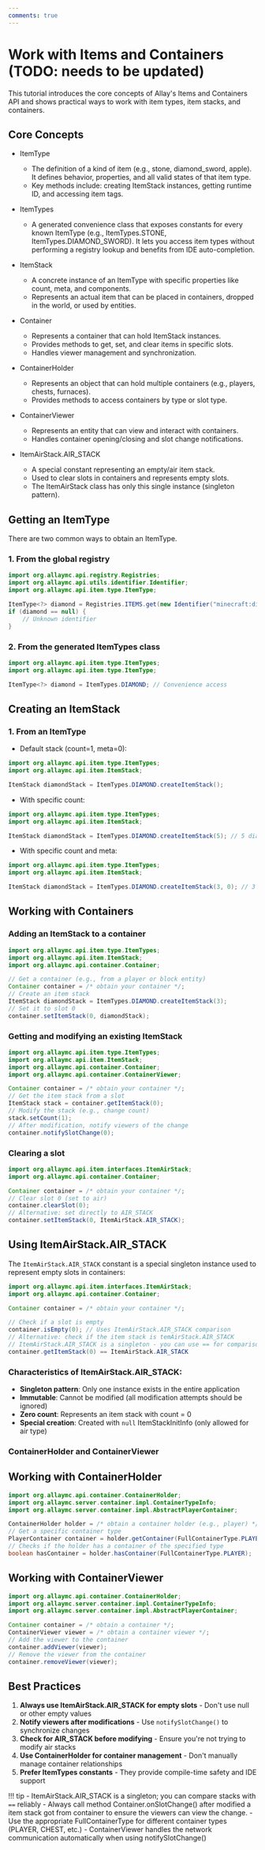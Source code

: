 ```yaml
---
comments: true
---
```


# Work with Items and Containers (TODO: needs to be updated)

This tutorial introduces the core concepts of Allay's Items and Containers API and shows practical ways to work with item types, item stacks, and containers.

## Core Concepts

- ItemType
  - The definition of a kind of item (e.g., stone, diamond_sword, apple). It defines behavior, properties, and all valid states of that item type.
  - Key methods include: creating ItemStack instances, getting runtime ID, and accessing item tags.

- ItemTypes
  - A generated convenience class that exposes constants for every known ItemType (e.g., ItemTypes.STONE, ItemTypes.DIAMOND_SWORD). It lets you access item types without performing a registry lookup and benefits from IDE auto-completion.

- ItemStack
  - A concrete instance of an ItemType with specific properties like count, meta, and components.
  - Represents an actual item that can be placed in containers, dropped in the world, or used by entities.

- Container
  - Represents a container that can hold ItemStack instances.
  - Provides methods to get, set, and clear items in specific slots.
  - Handles viewer management and synchronization.

- ContainerHolder
  - Represents an object that can hold multiple containers (e.g., players, chests, furnaces).
  - Provides methods to access containers by type or slot type.

- ContainerViewer
  - Represents an entity that can view and interact with containers.
  - Handles container opening/closing and slot change notifications.

- ItemAirStack.AIR_STACK
  - A special constant representing an empty/air item stack.
  - Used to clear slots in containers and represents empty slots.
  - The ItemAirStack class has only this single instance (singleton pattern).

## Getting an ItemType

There are two common ways to obtain an ItemType.

### 1. From the global registry

```java linenums="1"
import org.allaymc.api.registry.Registries;
import org.allaymc.api.utils.identifier.Identifier;
import org.allaymc.api.item.type.ItemType;

ItemType<?> diamond = Registries.ITEMS.get(new Identifier("minecraft:diamond"));
if (diamond == null) {
    // Unknown identifier
}
```

### 2. From the generated ItemTypes class

```java linenums="1"
import org.allaymc.api.item.type.ItemTypes;
import org.allaymc.api.item.type.ItemType;

ItemType<?> diamond = ItemTypes.DIAMOND; // Convenience access
```

## Creating an ItemStack

### 1. From an ItemType

- Default stack (count=1, meta=0):

```java linenums="1"
import org.allaymc.api.item.type.ItemTypes;
import org.allaymc.api.item.ItemStack;

ItemStack diamondStack = ItemTypes.DIAMOND.createItemStack();
```

- With specific count:

```java linenums="1"
import org.allaymc.api.item.type.ItemTypes;
import org.allaymc.api.item.ItemStack;

ItemStack diamondStack = ItemTypes.DIAMOND.createItemStack(5); // 5 diamonds
```

- With specific count and meta:

```java linenums="1"
import org.allaymc.api.item.type.ItemTypes;
import org.allaymc.api.item.ItemStack;

ItemStack diamondStack = ItemTypes.DIAMOND.createItemStack(3, 0); // 3 diamonds with meta 0
```

## Working with Containers

### Adding an ItemStack to a container

```java linenums="1"
import org.allaymc.api.item.type.ItemTypes;
import org.allaymc.api.item.ItemStack;
import org.allaymc.api.container.Container;

// Get a container (e.g., from a player or block entity)
Container container = /* obtain your container */;
// Create an item stack
ItemStack diamondStack = ItemTypes.DIAMOND.createItemStack(3);
// Set it to slot 0
container.setItemStack(0, diamondStack);
```

### Getting and modifying an existing ItemStack

```java linenums="1"
import org.allaymc.api.item.type.ItemTypes;
import org.allaymc.api.item.ItemStack;
import org.allaymc.api.container.Container;
import org.allaymc.api.container.ContainerViewer;

Container container = /* obtain your container */;
// Get the item stack from a slot
ItemStack stack = container.getItemStack(0);
// Modify the stack (e.g., change count)
stack.setCount(1);
// After modification, notify viewers of the change
container.notifySlotChange(0);
```

### Clearing a slot

```java linenums="1"
import org.allaymc.api.item.interfaces.ItemAirStack;
import org.allaymc.api.container.Container;

Container container = /* obtain your container */;
// Clear slot 0 (set to air)
container.clearSlot(0);
// Alternative: set directly to AIR_STACK
container.setItemStack(0, ItemAirStack.AIR_STACK);
```

## Using ItemAirStack.AIR_STACK

The `ItemAirStack.AIR_STACK` constant is a special singleton instance used to represent empty slots in containers:

```java linenums="1"
import org.allaymc.api.item.interfaces.ItemAirStack;
import org.allaymc.api.container.Container;

Container container = /* obtain your container */;

// Check if a slot is empty
container.isEmpty(0); // Uses ItemAirStack.AIR_STACK comparison
// Alternative: check if the item stack is temAirStack.AIR_STACK
// ItemAirStack.AIR_STACK is a singleton - you can use == for comparison
container.getItemStack(0) == ItemAirStack.AIR_STACK
```

### Characteristics of ItemAirStack.AIR_STACK:

- **Singleton pattern**: Only one instance exists in the entire application
- **Immutable**: Cannot be modified (all modification attempts should be ignored)
- **Zero count**: Represents an item stack with count = 0
- **Special creation**: Created with `null` ItemStackInitInfo (only allowed for air type)

### ContainerHolder and ContainerViewer

## Working with ContainerHolder

```java linenums="1"
import org.allaymc.api.container.ContainerHolder;
import org.allaymc.server.container.impl.ContainerTypeInfo;
import org.allaymc.server.container.impl.AbstractPlayerContainer;

ContainerHolder holder = /* obtain a container holder (e.g., player) */;
// Get a specific container type
PlayerContainer container = holder.getContainer(FullContainerType.PLAYER);
// Checks if the holder has a container of the specified type
boolean hasContainer = holder.hasContainer(FullContainerType.PLAYER);
```

## Working with ContainerViewer

```java linenums="1"
import org.allaymc.api.container.ContainerHolder;
import org.allaymc.server.container.impl.ContainerTypeInfo;
import org.allaymc.server.container.impl.AbstractPlayerContainer;

Container container = /* obtain a container */;
ContainerViewer viewer = /* obtain a container viewer */;
// Add the viewer to the container
container.addViewer(viewer);
// Remove the viewer from the container
container.removeViewer(viewer);
```

## Best Practices

1. **Always use ItemAirStack.AIR_STACK for empty slots** - Don't use null or other empty values
2. **Notify viewers after modifications** - Use `notifySlotChange()` to synchronize changes
3. **Check for AIR_STACK before modifying** - Ensure you're not trying to modify air stacks
4. **Use ContainerHolder for container management** - Don't manually manage container relationships
5. **Prefer ItemTypes constants** - They provide compile-time safety and IDE support

!!! tip
    - ItemAirStack.AIR_STACK is a singleton; you can compare stacks with `==` reliably
    - Always call method Container.onSlotChange() after modified a item stack got from container to ensure the viewers can view the change.
    - Use the appropriate FullContainerType for different container types (PLAYER, CHEST, etc.)
    - ContainerViewer handles the network communication automatically when using notifySlotChange()